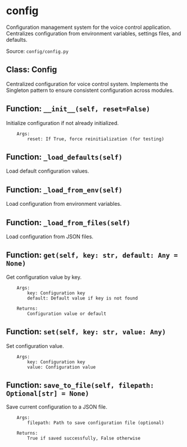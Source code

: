 # config

Configuration management system for the voice control application.
Centralizes configuration from environment variables, settings files, and defaults.

Source: `config/config.py`

## Class: Config

Centralized configuration for voice control system.
    Implements the Singleton pattern to ensure consistent configuration across modules.

## Function: `__init__(self, reset=False)`

Initialize configuration if not already initialized.
        
        Args:
            reset: If True, force reinitialization (for testing)

## Function: `_load_defaults(self)`

Load default configuration values.

## Function: `_load_from_env(self)`

Load configuration from environment variables.

## Function: `_load_from_files(self)`

Load configuration from JSON files.

## Function: `get(self, key: str, default: Any = None)`

Get configuration value by key.
        
        Args:
            key: Configuration key
            default: Default value if key is not found
            
        Returns:
            Configuration value or default

## Function: `set(self, key: str, value: Any)`

Set configuration value.
        
        Args:
            key: Configuration key
            value: Configuration value

## Function: `save_to_file(self, filepath: Optional[str] = None)`

Save current configuration to a JSON file.
        
        Args:
            filepath: Path to save configuration file (optional)
            
        Returns:
            True if saved successfully, False otherwise


